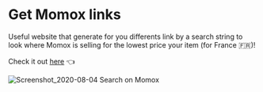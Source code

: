 # Get Momox links

Useful website that generate for you differents link by a search string to look where Momox is selling for the lowest price your item (for France 🇫🇷)!

Check it out [here](https://get-momox-links.herokuapp.com/) 👈

![Screenshot_2020-08-04 Search on Momox](https://user-images.githubusercontent.com/24525092/89326845-408cf800-d68b-11ea-9747-12f4f9c356a8.png)
